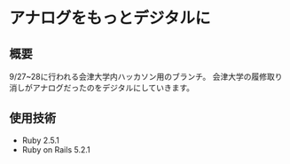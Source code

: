 # アナログをもっとデジタルに
## 概要
9/27~28に行われる会津大学内ハッカソン用のブランチ。
会津大学の履修取り消しがアナログだったのをデジタルにしていきます。

## 使用技術
- Ruby 2.5.1
- Ruby on Rails 5.2.1